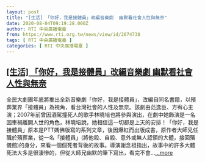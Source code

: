 ```yaml
---
layout: post
title: "[生活] 「你好，我是接體員」改編音樂劇  幽默看社會人性與無奈"
date: 2020-08-04T09:19:28.000Z
author: RTI 中央廣播電臺
from: https://www.rti.org.tw/news/view/id/2074738
tags: [ RTI 中央廣播電臺 ]
categories: [ RTI 中央廣播電臺 ]
---
```

<!--1596532768000-->
[[生活] 「你好，我是接體員」改編音樂劇  幽默看社會人性與無奈](https://www.rti.org.tw/news/view/id/2074738)
------

<div>
全民大劇團年底將推出全新音樂劇「你好，我是接體員」，改編自同名書籍，以殯葬業界「接體員」為視角，看台灣社會的人性及無奈。該劇由范逸臣、方宥心主演；2007年前曾因酒駕撞死人的歌手林曉培也將參與演出，在劇中她飾演是一名因車禍離開人世的角色，林曉培說，她相信這一切都是上天的安排！「你好，我是接體員」原本是PTT媽佛版寫的系列文章，後因爆紅而出版成書，原作者大師兄任職於殯葬業，從一名「接體員」(將他殺、自殺、意外或無人認領的大體，接回殯儀館)的身分，來看一個個死者背後的故事。導演謝念祖指出，故事中的許多大體死法大多是很淒慘的，但從大師兄幽默的筆下寫出，看完不會...<a target="_blank" href="https://www.rti.org.tw/news/view/id/2074738">...more</a>
</div>

